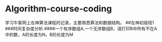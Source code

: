 # Algorithm-course-coding
学习牛客网上左神算法课程的记录，主要熟悉算法和数据结构。
##左神初级班1
###时间复杂度分析
####一个有序数组A,一个无序数组B，请打印B中所有不在A中的数，A的长度为N，B的长度为M
